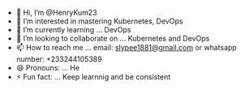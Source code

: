 - 👋 Hi, I’m @HenryKum23
- 👀 I’m interested in mastering Kubernetes, DevOps
- 🌱 I’m currently learning ... DevOps
- 💞️ I’m looking to collaborate on ... Kubernetes and DevOps
- 📫 How to reach me ... email: slypee1881@gmail.com or whatsapp number: +233244105389
- 😄 Pronouns: ... He
- ⚡ Fun fact: ... Keep learnnig and be consistent

<!---
HenryKum23/HenryKum23 is a ✨ special ✨ repository because its `README.md` (this file) appears on your GitHub profile.
You can click the Preview link to take a look at your changes.
--->
